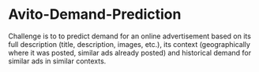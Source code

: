 # Avito-Demand-Prediction
Challenge is to to predict demand for an online advertisement based on its full description (title, description, images, etc.), its context (geographically where it was posted, similar ads already posted) and historical demand for similar ads in similar contexts.
